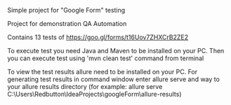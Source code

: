 Simple project for "Google Form" testing

Project for demonstration QA Automation

Contains 13 tests of https://goo.gl/forms/t16Uov7ZHXCrB2ZE2

To execute test you need Java and Maven to be installed on your PC.
Then you can execute test using 'mvn clean test' command from terminal

To view the test results allure need to be installed on your PC.
For generating test results in command window enter allure serve
and way to your allure results directory
(for example: allure serve C:\Users\Redbutton\IdeaProjects\googleForm\allure-results)
